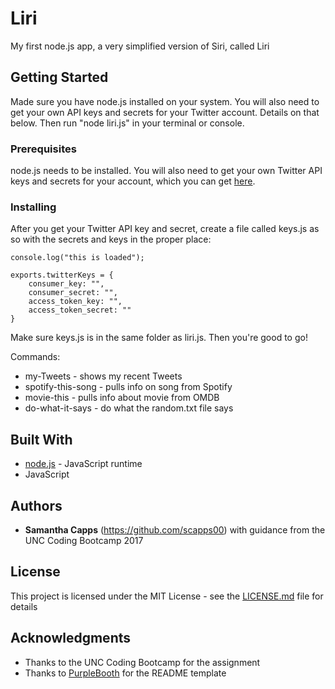 # Liri

My first node.js app, a very simplified version of Siri, called Liri

## Getting Started

Made sure you have node.js installed on your system. You will also need to get your own API keys and secrets for your Twitter account. Details on that below. Then run "node liri.js" in your terminal or console.

### Prerequisites

node.js needs to be installed. You will also need to get your own Twitter API keys and secrets for your account, which you can get [here](https://apps.twitter.com/).

### Installing

After you get your Twitter API key and secret, create a file called keys.js as so with the secrets and keys in the proper place:

```
console.log("this is loaded");

exports.twitterKeys = {
	consumer_key: "",
	consumer_secret: "",
	access_token_key: "",
	access_token_secret: ""	
}
```

Make sure keys.js is in the same folder as liri.js. Then you're good to go!

Commands:

* my-Tweets - shows my recent Tweets
* spotify-this-song <SONG NAME> - pulls info on song from Spotify
* movie-this <MOVIE NAME> - pulls info about movie from OMDB
* do-what-it-says - do what the random.txt file says

## Built With

* [node.js](https://nodejs.org/en/) - JavaScript runtime
* JavaScript

## Authors

* **Samantha Capps** (https://github.com/scapps00) with guidance from the UNC Coding Bootcamp 2017

## License

This project is licensed under the MIT License - see the [LICENSE.md](LICENSE.md) file for details

## Acknowledgments

* Thanks to the UNC Coding Bootcamp for the assignment
* Thanks to [PurpleBooth](https://gist.github.com/PurpleBooth/109311bb0361f32d87a2) for the README template